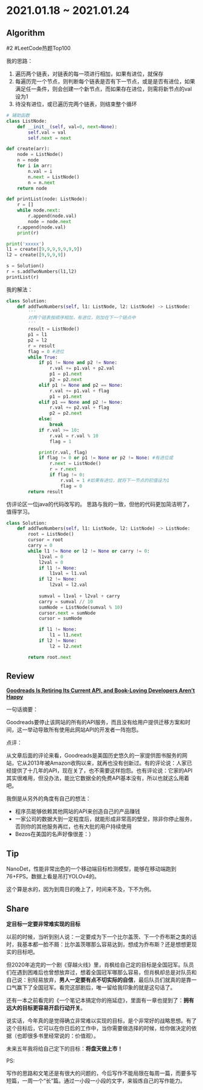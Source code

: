# 2021.01.18 ~ 2021.01.24

## Algorithm

#2 #LeetCode热题Top100

我的思路：

1. 遍历两个链表，对链表的每一项进行相加，如果有进位，就保存
2. 每遍历完一个节点，则判断每个链表是否有下一节点，或是是否有进位，如果满足任一条件，则会创建一个新节点，而如果存在进位，则需将新节点的val设为1
3. 待没有进位，或已遍历完两个链表，则结束整个循环

```python
# 辅助函数
class ListNode:
    def __init__(self, val=0, next=None):
        self.val = val
        self.next = next

def create(arr):
    node = ListNode()
    n = node
    for i in arr:
        n.val = i
        n.next = ListNode()
        n = n.next
    return node

def printList(node: ListNode):
    r = []
    while node.next:
        r.append(node.val)
        node = node.next
    r.append(node.val)
    print(r)

print('xxxxx')
l1 = create([9,9,9,9,9,9,9])
l2 = create([9,9,9,9])

s = Solution()
r = s.addTwoNumbers(l1,l2)
printList(r)
```

我的解法：

```python
class Solution:
    def addTwoNumbers(self, l1: ListNode, l2: ListNode) -> ListNode:
        '''
        对两个链表按顺序相加，有进位，则加在下一个链点中
        '''
        result = ListNode()
        p1 = l1
        p2 = l2
        r = result
        flag = 0 #进位
        while True:
            if p1 != None and p2 != None:
                r.val += p1.val + p2.val
                p1 = p1.next
                p2 = p2.next
            elif p1 != None and p2 == None:
                r.val += p1.val + flag
                p1 = p1.next
            elif p1 == None and p2 != None:
                r.val += p2.val + flag
                p2 = p2.next
            else:
                break
            if r.val >= 10:
                r.val = r.val % 10
                flag = 1

            print(r.val, flag)
            if flag != 0 or p1 != None or p2 != None: #有进位或
                r.next = ListNode()
                r = r.next
                if flag != 0:
                    r.val = 1 #如果有进位，就将下一节点的初值设为1
                    flag = 0
        return result
```

仿评论区一位java的代码改写的。
思路与我的一致，但他的代码更加简洁明了，值得学习。

```python
class Solution:
    def addTwoNumbers(self, l1: ListNode, l2: ListNode) -> ListNode:
        root = ListNode()
        cursor = root
        carry = 0
        while l1 != None or l2 != None or carry != 0:
            l1val = 0
            l2val = 0
            if l1 != None:
                l1val = l1.val
            if l2 != None:
                l2val = l2.val
            
            sumval = l1val + l2val + carry
            carry = sumval // 10
            sumNode = ListNode(sumval % 10)
            cursor.next = sumNode
            cursor = sumNode

            if l1 != None:
                l1 = l1.next
            if l2 != None:
                l2 = l2.next

        return root.next
```

## Review

**[Goodreads Is Retiring Its Current API, and Book-Loving Developers Aren’t Happy](https://debugger.medium.com/goodreads-is-retiring-its-current-api-and-book-loving-developers-arent-happy-11ed764dd95)**

一句话摘要：

Goodreads要停止该网站的所有的API服务，而且没有给用户提供迁移方案和时间，这一举动导致所有使用此网站API的开发者一阵抱怨。

点评：

从文章后面的评论来看，Goodreads是美国历史悠久的一家提供图书服务的网站，它从2013年被Amazon收购以来，就再也没有创新过。有的评论说：人家已经提供了十几年的API，现在关了，也不需要这样抱怨。也有评论说：它家的API其实很难用，但没办法，能比它数据全的免费API基本没有，所以也就这么用着吧。

我倒是从另外的角度有自己的想法：
- 程序员能够依赖其他网站的API来创造自己的产品赚钱
- 一家公司的数据大到一定程度后，就能形成非常高的壁垒，除非你停止服务，否则你的其他服务再烂，也有大批的用户持续使用
- Bezos在美国的名声好像很差：）

## Tip

NanoDet，性能非常出色的一个移动端目标检测模型，能够在移动端跑到76+FPS。数据上看是吊打YOLOv4的。

这个算是水的，因为到周日的晚上了，时间来不及，下不为例。

## Share

**定目标一定要非常难实现的目标**

以前的时候，当听到别人说：一定要成为下一个比尔盖茨、下一个乔布斯之类的话时，我基本都一脸不屑：比尔盖茨哪那么容易达到，想成为乔布斯？还是想想更现实的目标吧。

但2020年追完的一个剧《穿越火线》里，肖枫给自己定的目标是全国冠军。队员们在遇到困难后也曾想放弃过，想着全国冠军哪那么容易，但肖枫却总是对队员和自己说：别轻易放弃，**男人一定要有点不切实际的自信**，最后队员们就真的是靠一口气赢下了全国冠军。看完这部剧后，唯一留给我印象的就是这句话了。

还有一本之前看完的《一个笔记本搞定你的拖延症》，里面有一章也提到了：**拥有远大的目标更容易开启行动开关**。

说实话，今年真的是觉得确立非常难以实现的目标，是个非常好的战略思想。有了这个目标后，它可以在你日后的工作中，当你需要做选择的时候，给你做决定的依据（也即很多书里经常说的：价值观）。

未来五年我将给自己定下的目标：**将盘天做上市！**



PS:

写作的思路和文笔还是有很大的问题的，今后写作不能局限在每周一篇，而要多写短篇，一周一个“长”篇。通过一小段一小段的文字，来锻炼自己的写作能力。 